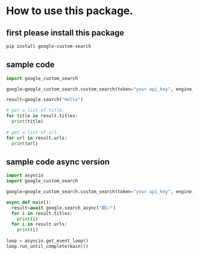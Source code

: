 # How to use this package.

## first please install this package
```bash
pip install google-custom-search
```

## sample code
```py
import google_custom_search

google=google_custom_search.custom_search(token="your api_key", engine_id="your engine_id")

result=google.search("Hello")

# get a list of title.
for title in result.titles:
  print(title)
  
# get a list of url.
for url in result.urls:
  print(url)
```

## sample code async version
```py
import asyncio
import google_custom_search

google=google_custom_search.custom_search(token="your api_key", engine_id="your engine_id")

async def main():
  result=await google.search_async("眠い")
  for i in result.titles:
    print(i)
  for i in result.urls:
    print(i)
    
loop = asyncio.get_event_loop() 
loop.run_until_complete(main())
```